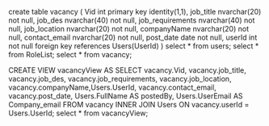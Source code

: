create table vacancy (
Vid int primary key identity(1,1),
job_title nvarchar(20) not null,
job_des nvarchar(40) not null,
job_requirements nvarchar(40) not null,
job_location nvarchar(20) not null,
companyName nvarchar(20) not null,
contact_email nvarchar(20) not null,
post_date date not null,
userId int not null foreign key references Users(UserId)
)
select * from users;
select * from RoleList;
select * from vacancy;

CREATE VIEW vacancyView AS
SELECT vacancy.Vid, vacancy.job_title, vacancy.job_des, vacancy.job_requirements, 
       vacancy.job_location, vacancy.companyName,Users.UserId, vacancy.contact_email, vacancy.post_date, 
       Users.FullName AS postedBy, Users.UserEmail AS Company_email
FROM vacancy 
INNER JOIN Users ON vacancy.userId = Users.UserId;
select * from vacancyView;

